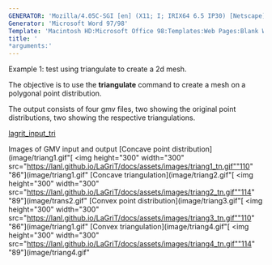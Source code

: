 ```yaml
---
GENERATOR: 'Mozilla/4.05C-SGI [en] (X11; I; IRIX64 6.5 IP30) [Netscape]'
Generator: 'Microsoft Word 97/98'
Template: 'Macintosh HD:Microsoft Office 98:Templates:Web Pages:Blank Web Page'
title: '
*arguments:'
---
```


Example 1: test using triangulate to create a 2d mesh.


 The objective is to use the **triangulate** command to create a mesh
 on a polygonal point distribution.

 The output consists of four gmv files, two showing the original point
 distributions, two showing the respective triangulations.

 [lagrit\_input\_tri](../lagrit_input_tri)

Images of GMV input and output
[Concave point
distribution](image/triang1.gif"[
<img height="300" width="300" src="https://lanl.github.io/LaGriT/docs/assets/images/triang1_tn.gif""110"
"86"](image/triang1.gif"
[Concave
triangulation](image/triang2.gif"[
<img height="300" width="300" src="https://lanl.github.io/LaGriT/docs/assets/images/triang2_tn.gif""114"
"89"](image/trans2.gif"
[Convex point
distribution](image/triang3.gif"[
<img height="300" width="300" src="https://lanl.github.io/LaGriT/docs/assets/images/triang3_tn.gif""110"
"86"](image/triang1.gif"
[Convex
triangulation](image/triang4.gif"[
<img height="300" width="300" src="https://lanl.github.io/LaGriT/docs/assets/images/triang4_tn.gif""114"
"89"](image/triang4.gif"
